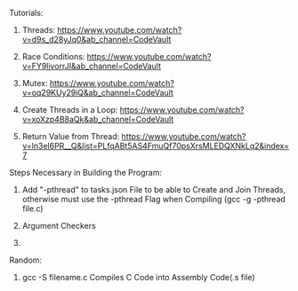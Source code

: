 Tutorials:

1. Threads: https://www.youtube.com/watch?v=d9s_d28yJq0&ab_channel=CodeVault

2. Race Conditions: https://www.youtube.com/watch?v=FY9livorrJI&ab_channel=CodeVault

3. Mutex: https://www.youtube.com/watch?v=oq29KUy29iQ&ab_channel=CodeVault

4. Create Threads in a Loop: https://www.youtube.com/watch?v=xoXzp4B8aQk&ab_channel=CodeVault

5. Return Value from Thread: https://www.youtube.com/watch?v=ln3el6PR__Q&list=PLfqABt5AS4FmuQf70psXrsMLEDQXNkLq2&index=7



Steps Necessary in Building the Program:
1. Add "-pthread" to tasks.json File to be able to Create and Join Threads, otherwise must use the -pthread Flag when Compiling (gcc -g -pthread file.c)

2. Argument Checkers
3. 



Random:
1. gcc -S filename.c  Compiles C Code into Assembly Code(.s file)
